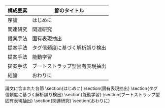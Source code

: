 構成要素 | 節のタイトル
 --- | --- 
序論 | はじめに
関連研究 | 関連研究
提案手法 | 固有表現抽出
提案手法 | タグ信頼度に基づく解析誤り検出
提案手法 | 能動学習
提案手法 | ブートストラップ型固有表現抽出
結論 | おわりに

論文に含まれた各節
\section{はじめに}
\section{固有表現抽出}
\section{タグ信頼度に基づく解析誤り検出}
\section{能動学習}
\section{ブートストラップ型固有表現抽出}
\section{関連研究}
\section{おわりに}
